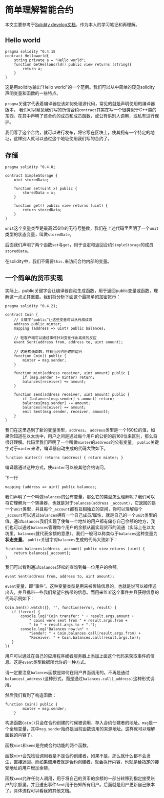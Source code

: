 # 简单理解智能合约

本文主要参考于[Solidity develop文档](https://solidity-cn.readthedocs.io/zh/develop/introduction-to-smart-contracts.html)。作为本人的学习笔记和再理解。
## Hello world

```solidity
pragma solidity ^0.4.18
contract Helloworld{
    string private a = "Hello world";
    function GetHelloWorld() public view returns (string){
        return a;
    }
}
```

这是用solidity输出"Hello world"的一个范例。我们可以从中简单的窥见solidity声明变量和函数的一些特点。

`pragma`关键字代表着编译器应该如何处理源代码，常见的就是声明使用的编译器版本。
我们可以窥见我们写的所谓合约`contract`其实在写一个很类似于C++类的东西，在其中声明了该合约的成员和成员函数，或公有供别人调用，或私有进行保护。

我们写了这个合约，就可以进行发布，将它写在区块上，使其拥有一个特定的地址，这样别人就可以通过这个地址使用我们写的合约了。

## 存储

```solidity
pragma solidity ^0.4.0;

contract SimpleStorage {
    uint storedData;

    function set(uint x) public {
        storedData = x;
    }

    function get() public view returns (uint) {
        return storedData;
    }
}
```

`unit`这个变量类型是最高256位的无符号整数，我们在上述代码里声明了一个`unit`类型的状态变量，叫做`storedDate`。

后面我们声明了两个函数`set`与`get`，用于设定和返回合约`SimpleStorage`的成员`storedDate`。

在solidity中，我们不需要`this.`来访问合约内部的变量。

## 一个简单的货币实现

实际上，public关键字会让编译器自动生成函数，用于返回public变量或函数，理解这一点尤其重要。我们将分析下面这个最简单的加密货币：

```solidity
pragma solidity ^0.4.21;

contract Coin {
    // 关键字“public”让这些变量可以从外部读取
    address public minter;
    mapping (address => uint) public balances;

    // 轻客户端可以通过事件针对变化作出高效的反应
    event Sent(address from, address to, uint amount);

    // 这是构造函数，只有当合约创建时运行
    function Coin() public {
        minter = msg.sender;
    }

    function mint(address receiver, uint amount) public {
        if (msg.sender != minter) return;
        balances[receiver] += amount;
    }

    function send(address receiver, uint amount) public {
        if (balances[msg.sender] < amount) return;
        balances[msg.sender] -= amount;
        balances[receiver] += amount;
        emit Sent(msg.sender, receiver, amount);
    }
}
```

我们在这里遇到了新的变量类型，`address`。
`address`类型是一个160位的值，如果你知道在以太坊中，用户之间是通过每个用户的公钥的前160位来区别，那么将很好理解。代码里我们声明了一个叫做`minter`的`address`的公有变量。
`public`关键字对于`minter`来讲，编译器自动生成的代码大致如下。

```solidity
function minter() returns (address) { return minter; }
```

编译器通过这种方式，使`minter`可以被其他合约访问。

下一行

```solidity
mapping (address => uint) public balances;
```

我们声明了一个叫做`balances`的公有变量，那么它的类型怎么理解呢？我们可以将它理解为一个转换器，也就是对于`balances(address _account)`，它返回的是一个`unit`类型，并且每个`_account`都有互相独立的空间，你可以理解每个`_account`可以通过`balances`拥有一个自己成员/属性，就是自己的一个`unit`类型的值。通过`balances`我们实现了使每一个地址的用户都有储存自己余额的地方，我们也可以通过`balances`管理每个用户的余额从而实现货币的流通（实际上在以太坊里，`balances`就代表余额的意思）。我们一般可以称类似于`balances`这种变量为**状态变量**。
`public`关键字对`balances`生成的代码大致如下：

```solidity
function balances(address _account) public view returns (uint) {
    return balances[_account];
}
```

我们可以看到通过`balances`轻松的查询到每一位用户的余额。

```solidity
event Sent(address from, address to, uint amount);
 ```

 `event`变量，即“事件”。这种变量类型是用来被传输信息的，也就是说可以被传送出去，并且携带一些我们希望它携带的信息。而用来监听这个事件并且获得信息的代码示例如下：

 ```solidity
Coin.Sent().watch({}, '', function(error, result) {
    if (!error) {
        console.log("Coin transfer: " + result.args.amount +
            " coins were sent from " + result.args.from +
            " to " + result.args.to + ".");
        console.log("Balances now:\n" +
            "Sender: " + Coin.balances.call(result.args.from) +
            "Receiver: " + Coin.balances.call(result.args.to));
    }
})
  ```

用户可以通过在自己的应用程序或者服务器上添加上面这个代码来获取事件的信息。这是`event`类型数据所允许的一种方式。

请一定要注意`balances`函数是如何在用户界面调用的。不再是通过`balances(_address)`这种形式，而是通过`balances.call(_address)`这种形式调用。

然后我们看到了构造函数：

```solidity
function Coin() public {
        minter = msg.sender;
    }
```

构造函数`Coin()`只会在合约创建的时候被调用，存入合约创建者的地址。`msg`是一个全局变量，其中`msg.sender`始终是当前函数调用的来源地址。这样就可以理解函数的内容了。

函数`mint`和`send`是完成合约功能的两个函数。

函数`mint`会先检验调用者是不是合约创建者，如果不是，那么就什么都不会发生，直接返回。而如果调用者就是合约创建者，就会执行内容，也就是给指定的接受地址的用户增加余额。

函数`send`允许任何人调用，用于将自己的货币的余额的一部分转移到指定接受账户的余额里。并且送出事件`Sent`用于告知所有用户。后面就是用户更新自己账本了。具体流程可以看我的其他文档。

